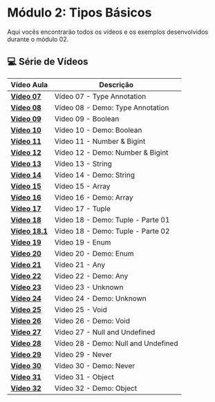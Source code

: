 # Módulo 2: Tipos Básicos

Aqui vocês encontrarão todos os vídeos e os exemplos desenvolvidos durante o módulo 02.

## 💻 Série de Vídeos

| Vídeo Aula                                     | Descrição                                            |
| ---------------------------------------------- | ---------------------------------------------------- |
| **[Vídeo 07](https://youtu.be/ocjS96i27zk)**   | Vídeo 07 - Type Annotation                           |
| **[Vídeo 08](https://youtu.be/BmLMwwWNblI)**   | Vídeo 08 - Demo: Type Annotation                     |
| **[Vídeo 09](https://youtu.be/y6dgaE-cPhc)**   | Vídeo 09 - Boolean                                   |
| **[Vídeo 10](https://youtu.be/SkXMjanTPbQ)**   | Vídeo 10 - Demo: Boolean                             |
| **[Vídeo 11](https://youtu.be/SsQqZPdPJl4)**   | Vídeo 11 - Number & Bigint                           |
| **[Vídeo 12](https://youtu.be/498uRBCoGf8)**   | Vídeo 12 - Demo: Number & Bigint                     |
| **[Vídeo 13](https://youtu.be/0LpB1I8YPnA)**   | Vídeo 13 - String                                    |
| **[Vídeo 14](https://youtu.be/Le9jY9AdWbI)**   | Vídeo 14 - Demo: String                              |
| **[Vídeo 15](https://youtu.be/IzEpibKEtg4)**   | Vídeo 15 - Array                                     |
| **[Vídeo 16](https://youtu.be/P1ZALg3mKtA)**   | Vídeo 16 - Demo: Array                               |
| **[Vídeo 17](https://youtu.be/APecrHh9K7E)**   | Vídeo 17 - Tuple                                     |
| **[Vídeo 18](https://youtu.be/Hz1mB0YwDWU)**   | Vídeo 18 - Demo: Tuple - Parte 01                    |
| **[Vídeo 18.1](https://youtu.be/0_61ggJ_yzY)** | Vídeo 18 - Demo: Tuple - Parte 02                    |
| **[Vídeo 19](https://youtu.be/oBlnDsKloAY)**   | Vídeo 19 - Enum                                      |
| **[Vídeo 20](https://youtu.be/aU5rKsHyxHk)**   | Vídeo 20 - Demo: Enum                                |
| **[Vídeo 21](https://youtu.be/VWaPx-pvEn8)**   | Vídeo 21 - Any                                       |
| **[Vídeo 22](https://youtu.be/I0wYYGwiDNY)**   | Vídeo 22 - Demo: Any                                 |
| **[Vídeo 23](https://youtu.be/7BLsEz7eP6s)**   | Vídeo 23 - Unknown                                   |
| **[Vídeo 24](https://youtu.be/6XFn4Gny8WU)**   | Vídeo 24 - Demo: Unknown                             |
| **[Vídeo 25](https://youtu.be/yLraF6_-85U)**   | Vídeo 25 - Void                                      |
| **[Vídeo 26](https://youtu.be/Aguo_gIIh7o)**   | Vídeo 26 - Demo: Void                                |
| **[Vídeo 27](https://youtu.be/vyOidIn_YfQ)**   | Vídeo 27 - Null and Undefined                        |
| **[Vídeo 28](https://youtu.be/3Cx3q9aOf_I)**   | Vídeo 28 - Demo: Null and Undefined                  |
| **[Vídeo 29]()**                               | Vídeo 29 - Never                                     |
| **[Vídeo 30]()**                               | Vídeo 30 - Demo: Never                               |
| **[Vídeo 31]()**                               | Vídeo 31 - Object                                    |
| **[Vídeo 32]()**                               | Vídeo 32 - Demo: Object                              |

